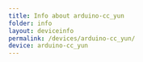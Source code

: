 ```yaml
---
title: Info about arduino-cc_yun
folder: info
layout: deviceinfo
permalink: /devices/arduino-cc_yun/
device: arduino-cc_yun
---
```

